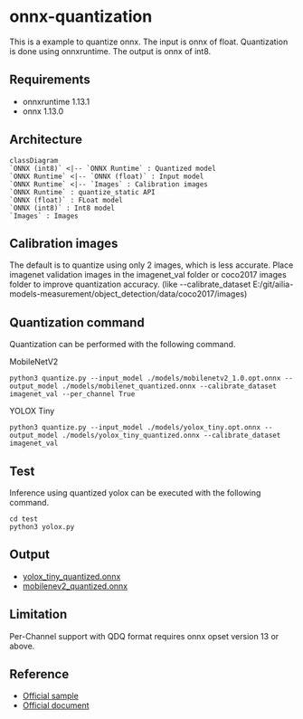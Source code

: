 # onnx-quantization

This is a example to quantize onnx. The input is onnx of float. Quantization is done using onnxruntime. The output is onnx of int8.

## Requirements

- onnxruntime 1.13.1
- onnx 1.13.0

## Architecture

```mermaid
classDiagram
`ONNX (int8)` <|-- `ONNX Runtime` : Quantized model
`ONNX Runtime` <|-- `ONNX (float)` : Input model
`ONNX Runtime` <|-- `Images` : Calibration images
`ONNX Runtime` : quantize_static API
`ONNX (float)` : FLoat model
`ONNX (int8)` : Int8 model
`Images` : Images
```

## Calibration images

The default is to quantize using only 2 images, which is less accurate.
Place imagenet validation images in the imagenet_val folder or coco2017 images folder to improve quantization accuracy.
(like --calibrate_dataset E:/git/ailia-models-measurement/object_detection/data/coco2017/images)

## Quantization command

Quantization can be performed with the following command. 

MobileNetV2

```
python3 quantize.py --input_model ./models/mobilenetv2_1.0.opt.onnx --output_model ./models/mobilenet_quantized.onnx --calibrate_dataset imagenet_val --per_channel True
```

YOLOX Tiny

```
python3 quantize.py --input_model ./models/yolox_tiny.opt.onnx --output_model ./models/yolox_tiny_quantized.onnx --calibrate_dataset imagenet_val
```

## Test

Inference using quantized yolox can be executed with the following command.

```
cd test
python3 yolox.py
```

## Output

- [yolox_tiny_quantized.onnx](./models/yolox_tiny_quantized.onnx)
- [mobilenev2_quantized.onnx](./models/mobilenev2_quantized.onnx)

## Limitation

Per-Channel support with QDQ format requires onnx opset version 13 or above.

## Reference

- [Official sample](https://onnxruntime.ai/docs/performance/quantization.html)
- [Official document](https://github.com/microsoft/onnxruntime-inference-examples/tree/main/quantization/image_classification/cpu)

